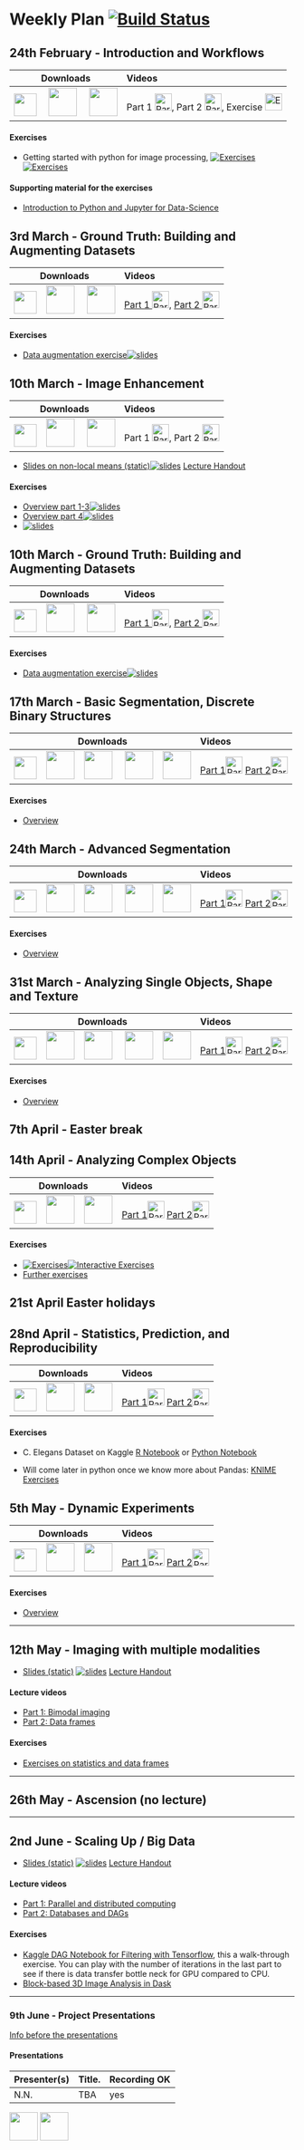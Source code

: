 # Weekly Plan [![Build Status](https://www.travis-ci.com/ImagingLectures/Quantitative-Big-Imaging-2021.svg?branch=main)](https://www.travis-ci.com/ImagingLectures/Quantitative-Big-Imaging-2021)

## 24th February - Introduction and Workflows

| Downloads| Videos |
|:---:|:---|
| <a href="https://imaginglectures.github.io/Quantitative-Big-Imaging-2021/QBI-Lecture01-Introduction.pdf"><img src="figures/downloadbook.svg" height="40px"/></a> &nbsp;&nbsp;&nbsp; [<img src="https://upload.wikimedia.org/wikipedia/commons/3/38/Jupyter_logo.svg" height="50px"/>](https://nbviewer.jupyter.org/github/ImagingLectures/Quantitative-Big-Imaging-2021/blob/main/Lectures/Lecture-01/01-Introduction.ipynb) &nbsp;&nbsp;&nbsp; [<img src="figures/np_presentation.svg" height="50px"/>](https://nbviewer.jupyter.org/format/slides/github/ImagingLectures/Quantitative-Big-Imaging-2021/blob/main/Lectures/Lecture-01/01-Introduction.ipynb)| Part 1 <a href="https://youtu.be/fKthCxdd61o"><img src="figures/np_video.svg" alt="Part 1" height="30px"/></a>, Part 2 <a href="https://youtu.be/lslXWQA7W58"><img src="figures/np_video.svg" alt="Part 2" height="30px"/></a>, Exercise <a href="https://youtu.be/X0F1Lw5RZh0"><img src="figures/np_video.svg" alt="Exercise" height="30px"/></a>|
 
#### Exercises

- Getting started with python for image processing, [![Exercises](https://img.shields.io/badge/Notebook-Exercises-green.svg)](http://github.com/imaginglectures/Quantitative-Big-Imaging-2021/blob/main/Exercises/01-Images) [![Exercises](https://img.shields.io/badge/Interactive-Exercises-green.svg)](http://mybinder.org/v2/gh/imaginglectures/quantitative-big-imaging-2021/main?filepath=Exercises/01-Images/Assignment_01_Images.ipynb) 

#### Supporting material for the exercises
- [Introduction to Python and Jupyter for Data-Science](https://github.com/jakevdp/PythonDataScienceHandbook)

## 3rd March - Ground Truth: Building and Augmenting Datasets

| Downloads| Videos |
|:---:|:---|
| <a href="https://imaginglectures.github.io/Quantitative-Big-Imaging-2021/QBI-Lecture03-Datasets.pdf"><img src="figures/downloadbook.svg" height="40px"/></a> &nbsp;&nbsp;&nbsp;[<img src="https://upload.wikimedia.org/wikipedia/commons/3/38/Jupyter_logo.svg" height="50px"/>](https://nbviewer.jupyter.org/github/ImagingLectures/Quantitative-Big-Imaging-2021/blob/main/Lectures/Lecture-03/03-Datasets.ipynb) &nbsp;&nbsp;&nbsp; [<img src="figures/np_presentation.svg" height="50px"/>](https://nbviewer.jupyter.org/format/slides/github/ImagingLectures/Quantitative-Big-Imaging-2021/blob/main/Lectures/Lecture-03/03-Datasets.ipynb)| <a href="https://youtu.be/SvhupWHEoOQ">Part 1 <img src="figures/np_video.svg" alt="Part 1" height="30px"/></a>, <a href="https://youtu.be/96QBFfNhMoI">Part 2 <img src="figures/np_video.svg" alt="Part 2" height="30px"/></a>|

#### Exercises
- [Data augmentation exercise](https://nbviewer.jupyter.org/github/ImagingLectures/Quantitative-Big-Imaging-2020/blob/master/Exercises/03-augmentation/03-AugmentationExercise.ipynb)[![slides](https://img.shields.io/badge/Interactive-Exercises-green.svg)](http://mybinder.org/v2/gh/imaginglectures/quantitative-big-imaging-2020/master?filepath=Exercises/03-augmentation/03-AugmentationExercise.ipynb)

## 10th March - Image Enhancement 

| Downloads| Videos |
|:---:|:---|
| <a href="https://imaginglectures.github.io/Quantitative-Big-Imaging-2021/QBI-Lecture02-ImageEnhancement.pdf"><img src="figures/downloadbook.svg" height="40px"/></a> &nbsp;&nbsp;&nbsp;[<img src="https://upload.wikimedia.org/wikipedia/commons/3/38/Jupyter_logo.svg" height="50px"/>](https://nbviewer.jupyter.org/github/ImagingLectures/Quantitative-Big-Imaging-2021/blob/main/Lectures/Lecture-02/02-ImageEnhancement.ipynb) &nbsp;&nbsp;&nbsp; [<img src="figures/np_presentation.svg" height="50px"/>](https://nbviewer.jupyter.org/format/slides/github/ImagingLectures/Quantitative-Big-Imaging-2021/blob/main/Lectures/Lecture-02/02-ImageEnhancement.ipynb)| Part 1 <a href="https://youtu.be/MnK9TVsPYmk"><img src="figures/np_video.svg" alt="Part 1" height="30px"/></a>, Part 2 <a href="https://youtu.be/QRIBA9rAV_0"><img src="figures/np_video.svg" alt="Part 2" height="30px"/></a>|

- [Slides on non-local means (static)](https://nbviewer.jupyter.org/format/slides/github/ImagingLectures/Quantitative-Big-Imaging-2020/blob/master/Lectures/Lecture-02/02-NonLocalMeansStudy.ipynb)[![slides](https://img.shields.io/badge/interactive-slides-green.svg)](http://mybinder.org/v2/gh/imaginglectures/quantitative-big-imaging-2021/main?filepath=Lectures/Lecture-02/02-NonLocalMeansStudy.ipynb) [Lecture Handout](https://nbviewer.jupyter.org/github/ImagingLectures/Quantitative-Big-Imaging-2021/blob/main/Lectures/Lecture-02/02-NonLocalMeansStudy.ipynb)

#### Exercises
- [Overview part 1-3](https://nbviewer.jupyter.org/github/ImagingLectures/Quantitative-Big-Imaging-2021/blob/main/Exercises/02-ImageEnhancement/Exercises1-3.ipynb)[![slides](https://img.shields.io/badge/Interactive-Exercises-green.svg)](http://mybinder.org/v2/gh/imaginglectures/quantitative-big-imaging-2020/main?filepath=Exercises/02-ImageEnhancement/Exercises1-3.ipynb)
- [Overview part 4](https://nbviewer.jupyter.org/github/ImagingLectures/Quantitative-Big-Imaging-2021/blob/main/Exercises/02-ImageEnhancement/Exercise4.ipynb)[![slides](https://img.shields.io/badge/Interactive-Exercises-green.svg)](http://mybinder.org/v2/gh/imaginglectures/quantitative-big-imaging-2021/main?filepath=Exercises/02-ImageEnhancement/Exercise4.ipynb)
- [![slides](https://img.shields.io/badge/Launch-image_enhancement_tool-yellow.svg)](http://mybinder.org/v2/gh/imaginglectures/quantitative-big-imaging-2021/main?filepath=Exercises/02-ImageEnhancement/ImageEnhancementPlayground.ipynb)

## 10th March - Ground Truth: Building and Augmenting Datasets

| Downloads| Videos |
|:---:|:---|
| <a href="https://imaginglectures.github.io/Quantitative-Big-Imaging-2021/QBI-Lecture03-Datasets.pdf"><img src="figures/downloadbook.svg" height="40px"/></a> &nbsp;&nbsp;&nbsp;[<img src="https://upload.wikimedia.org/wikipedia/commons/3/38/Jupyter_logo.svg" height="50px"/>](https://nbviewer.jupyter.org/github/ImagingLectures/Quantitative-Big-Imaging-2021/blob/main/Lectures/Lecture-03/03-Datasets.ipynb) &nbsp;&nbsp;&nbsp; [<img src="figures/np_presentation.svg" height="50px"/>](https://nbviewer.jupyter.org/format/slides/github/ImagingLectures/Quantitative-Big-Imaging-2021/blob/main/Lectures/Lecture-03/03-Datasets.ipynb)| <a href="https://youtu.be/SvhupWHEoOQ">Part 1 <img src="figures/np_video.svg" alt="Part 1" height="30px"/></a>, <a href="https://youtu.be/96QBFfNhMoI">Part 2 <img src="figures/np_video.svg" alt="Part 2" height="30px"/></a>|

#### Exercises
- [Data augmentation exercise](https://nbviewer.jupyter.org/github/ImagingLectures/Quantitative-Big-Imaging-2020/blob/master/Exercises/03-augmentation/03-AugmentationExercise.ipynb)[![slides](https://img.shields.io/badge/Interactive-Exercises-green.svg)](http://mybinder.org/v2/gh/imaginglectures/quantitative-big-imaging-2020/master?filepath=Exercises/03-augmentation/03-AugmentationExercise.ipynb)


## 17th March - Basic Segmentation, Discrete Binary Structures

| Downloads| Videos |
|:---:|:---|
| <a href="https://imaginglectures.github.io/Quantitative-Big-Imaging-2021/QBI-Lecture04-BasicSegmentation.pdf"><img src="figures/downloadbook.svg" height="40px"/></a> &nbsp;&nbsp;&nbsp;[<img src="https://upload.wikimedia.org/wikipedia/commons/3/38/Jupyter_logo.svg" height="50px"/>](https://nbviewer.jupyter.org/github/ImagingLectures/Quantitative-Big-Imaging-2021/blob/main/Lectures/Lecture-04/04-BasicSegmentation.ipynb) &nbsp;&nbsp; [<img src="figures/np_presentation.svg" height="50px"/>](https://nbviewer.jupyter.org/format/slides/github/ImagingLectures/Quantitative-Big-Imaging-2021/blob/main/Lectures/Lecture-04/04-BasicSegmenation.ipynb) &nbsp;&nbsp;&nbsp;  [<img src="https://upload.wikimedia.org/wikipedia/commons/3/38/Jupyter_logo.svg" height="50px"/>](https://nbviewer.jupyter.org/github/ImagingLectures/Quantitative-Big-Imaging-2021/blob/main/Lectures/Lecture-04/04-BasicSegmentation_Part2.ipynb) &nbsp;&nbsp; [<img src="figures/np_presentation.svg" height="50px"/>](https://nbviewer.jupyter.org/format/slides/github/ImagingLectures/Quantitative-Big-Imaging-2021/blob/main/Lectures/Lecture-04/04-BasicSegmenation_Part2.ipynb)| <a href="https://youtu.be/9nzLKOiDK6M">Part 1<img src="figures/np_video.svg" alt="Part 1" height="30px"/></a> <a href="https://youtu.be/6ax1_lvo8Gk">Part 2<img src="figures/np_video.svg" alt="Part 2" height="30px"/></a>|

#### Exercises

- [Overview](https://github.com/ImagingLectures/Quantitative-Big-Imaging-2021/blob/main/Exercises/04-Segmentation/04-Overview.md)


## 24th March - Advanced Segmentation

| Downloads| Videos |
|:---:|:---|
| <a href="https://imaginglectures.github.io/Quantitative-Big-Imaging-2021/QBI-Lecture05-AdvancedSegmentation.pdf"><img src="figures/downloadbook.svg" height="40px"/></a> &nbsp;&nbsp;&nbsp;[<img src="https://upload.wikimedia.org/wikipedia/commons/3/38/Jupyter_logo.svg" height="50px"/>](https://nbviewer.jupyter.org/github/ImagingLectures/Quantitative-Big-Imaging-2021/blob/main/Lectures/Lecture-05/05-AdvancedSegmentation.ipynb) &nbsp;&nbsp; [<img src="figures/np_presentation.svg" height="50px"/>](https://nbviewer.jupyter.org/format/slides/github/ImagingLectures/Quantitative-Big-Imaging-2021/blob/main/Lectures/Lecture-05/05-AdvancedSegmentation.ipynb) &nbsp;&nbsp;&nbsp;  [<img src="https://upload.wikimedia.org/wikipedia/commons/3/38/Jupyter_logo.svg" height="50px"/>](https://nbviewer.jupyter.org/github/ImagingLectures/Quantitative-Big-Imaging-2021/blob/main/Lectures/Lecture-05/05-SupervisedSegmentation.ipynb) &nbsp;&nbsp; [<img src="figures/np_presentation.svg" height="50px"/>](https://nbviewer.jupyter.org/format/slides/github/ImagingLectures/Quantitative-Big-Imaging-2021/blob/main/Lectures/Lecture-05/05-SupervisedSegmentation.ipynb)| <a href="https://youtu.be/0v7sA300Dbc">Part 1<img src="figures/np_video.svg" alt="Part 1" height="30px"/></a> <a href="https://youtu.be/8tgReR_U3nI">Part 2<img src="figures/np_video.svg" alt="Part 2" height="30px"/></a>|

#### Exercises

- [Overview](https://github.com/ImagingLectures/Quantitative-Big-Imaging-2021/blob/main/Exercises/05-AdvancedSegmentation/05-Overview.md)

## 31st March - Analyzing Single Objects, Shape and Texture

| Downloads| Videos |
|:---:|:---|
| <a href="https://imaginglectures.github.io/Quantitative-Big-Imaging-2021/QBI-Lecture06-ShapeAnalysis.pdf"><img src="figures/downloadbook.svg" height="40px"/></a> &nbsp;&nbsp;&nbsp;[<img src="https://upload.wikimedia.org/wikipedia/commons/3/38/Jupyter_logo.svg" height="50px"/>](https://nbviewer.jupyter.org/github/ImagingLectures/Quantitative-Big-Imaging-2021/blob/main/Lectures/Lecture-06/06-ShapeAnalysis.ipynb) &nbsp;&nbsp; [<img src="figures/np_presentation.svg" height="50px"/>](https://nbviewer.jupyter.org/format/slides/github/ImagingLectures/Quantitative-Big-Imaging-2021/blob/main/Lectures/Lecture-06/06-ShapeAnalysis.ipynb) &nbsp;&nbsp;&nbsp;  [<img src="https://upload.wikimedia.org/wikipedia/commons/3/38/Jupyter_logo.svg" height="50px"/>](https://nbviewer.jupyter.org/github/ImagingLectures/Quantitative-Big-Imaging-2021/blob/main/Lectures/Lecture-06/06-AdvancedShapeAndTexture.ipynb) &nbsp;&nbsp; [<img src="figures/np_presentation.svg" height="50px"/>](https://nbviewer.jupyter.org/format/slides/github/ImagingLectures/Quantitative-Big-Imaging-2021/blob/main/Lectures/Lecture-06/06-AdvancedShapeAndTexture.ipynb)| <a href="https://youtu.be/IxPojgnYMcQ">Part 1<img src="figures/np_video.svg" alt="Part 1" height="30px"/></a> <a href="https://youtu.be/tHxVhCCYpxc">Part 2<img src="figures/np_video.svg" alt="Part 2" height="30px"/></a>|

#### Exercises

- [Overview](https://github.com/ImagingLectures/Quantitative-Big-Imaging-2021/blob/main/Exercises/06-Shapes/06-Overview.md)

## 7th April - Easter break

## 14th April - Analyzing Complex Objects

| Downloads| Videos |
|:---:|:---|
| <a href="https://imaginglectures.github.io/Quantitative-Big-Imaging-2021/QBI-Lecture07-ComplexShape.pdf"><img src="figures/downloadbook.svg" height="40px"/></a> &nbsp;&nbsp;&nbsp;[<img src="https://upload.wikimedia.org/wikipedia/commons/3/38/Jupyter_logo.svg" height="50px"/>](https://nbviewer.jupyter.org/github/ImagingLectures/Quantitative-Big-Imaging-2021/blob/main/Lectures/Lecture-07/07-ComplexObjects.ipynb) &nbsp;&nbsp; [<img src="figures/np_presentation.svg" height="50px"/>](https://nbviewer.jupyter.org/format/slides/github/ImagingLectures/Quantitative-Big-Imaging-2021/blob/main/Lectures/Lecture-07/07-ComplexObjects.ipynb)  | <a href="https://youtu.be/0MOBX1acqH0">Part 1<img src="figures/np_video.svg" alt="Part 1" height="30px"/></a> <a href="https://youtu.be/wBW8zavr9kY">Part 2<img src="figures/np_video.svg" alt="Part 2" height="30px"/></a>|

#### Exercises
- [![Exercises](https://img.shields.io/badge/Notebook-Exercises-green.svg)](https://github.com/ImagingLectures/Quantitative-Big-Imaging-2021/blob/main/Exercises/07-ComplexObjects/07-Skeletons.ipynb)[![Interactive Exercises](https://img.shields.io/badge/Interactive-Exercises-green.svg)](http://mybinder.org/v2/gh/imaginglectures/quantitative-big-imaging-2021/main?filepath=Exercises/07-ComplexObjects/07-Skeletons.ipynb)
- [Further exercises](https://github.com/ImagingLectures/Quantitative-Big-Imaging-2021/blob/main/Exercises/07-ComplexObjects/07-Overview.md)

## 21st April Easter holidays


## 28nd April - Statistics, Prediction, and Reproducibility

| Downloads| Videos |
|:---:|:---|
| <a href="https://imaginglectures.github.io/Quantitative-Big-Imaging-2021/QBI-Lecture08-Statistics.pdf"><img src="figures/downloadbook.svg" height="40px"/></a> &nbsp;&nbsp;&nbsp;[<img src="https://upload.wikimedia.org/wikipedia/commons/3/38/Jupyter_logo.svg" height="50px"/>](https://nbviewer.jupyter.org/github/ImagingLectures/Quantitative-Big-Imaging-2021/blob/main/Lectures/Lecture-08/08-Statistics.ipynb) &nbsp;&nbsp; [<img src="figures/np_presentation.svg" height="50px"/>](https://nbviewer.jupyter.org/format/slides/github/ImagingLectures/Quantitative-Big-Imaging-2021/blob/main/Lectures/Lecture-08/08-Statistics.ipynb)  | <a href="https://youtu.be/XqTNY0VMNHA">Part 1<img src="figures/np_video.svg" alt="Part 1" height="30px"/></a> <a href="https://youtu.be/UzofcfW1bR8">Part 2<img src="figures/np_video.svg" alt="Part 2" height="30px"/></a>|

#### Exercises
- C. Elegans Dataset on Kaggle [R Notebook](https://www.kaggle.com/kmader/d/kmader/high-content-screening-celegans/qbi-statistics-and-reproducibility-in-r/) or [Python Notebook](https://www.kaggle.com/kmader/d/kmader/high-content-screening-celegans/image-overview)
<!-- Lung Segmentation [https://www.kaggle.com/kmader/dsb-lung-segmentation-algorithm/notebook](Rule-based Image Processing) and [Simple Neural Network](https://www.kaggle.com/kmader/simple-nn-with-keras) -->

- Will come later in python once we know more about Pandas: [KNIME Exercises](https://rawgithub.com/kmader/Quantitative-Big-Imaging-2016/master/Exercises/08-Description.html)


## 5th May - Dynamic Experiments

| Downloads| Videos |
|:---:|:---|
| <a href="https://imaginglectures.github.io/Quantitative-Big-Imaging-2021/QBI-Lecture09-DynamicExperiments.pdf"><img src="figures/downloadbook.svg" height="40px"/></a> &nbsp;&nbsp;&nbsp;[<img src="https://upload.wikimedia.org/wikipedia/commons/3/38/Jupyter_logo.svg" height="50px"/>](https://nbviewer.jupyter.org/github/ImagingLectures/Quantitative-Big-Imaging-2021/blob/main/Lectures/Lecture-09/09-DynamicExperiments.ipynb) &nbsp;&nbsp; [<img src="figures/np_presentation.svg" height="50px"/>](https://nbviewer.jupyter.org/format/slides/github/ImagingLectures/Quantitative-Big-Imaging-2021/blob/main/Lectures/Lecture-09/09-DynamicExperiments.ipynb)  | <a href="https://youtu.be/_aCiYQ7ih8M">Part 1<img src="figures/np_video.svg" alt="Part 1" height="30px"/></a> <a href="https://youtu.be/h43lRG3ENYE">Part 2<img src="figures/np_video.svg" alt="Part 2" height="30px"/></a>|

#### Exercises
- [Overview](../Exercises/08-DynamicExperiments/08-Overview.md)

--- 
## 12th May - Imaging with multiple modalities 
- [Slides (static)](http://nbviewer.jupyter.org/format/slides/github/imaginglectures/Quantitative-Big-Imaging-2020/blob/master/Lectures/10-BimodalExperiments.ipynb) [![slides](https://img.shields.io/badge/interactive-slides-green.svg)](http://mybinder.org/v2/gh/imaginglectures/quantitative-big-imaging-2020/master?filepath=Lectures/10-BimodalExperiments.ipynb) [Lecture Handout](http://nbviewer.jupyter.org/github/imaginglectures/Quantitative-Big-Imaging-2020/blob/master/Lectures/10-BimodalExperiments.ipynb)

#### Lecture videos
- [Part 1: Bimodal imaging](https://youtu.be/-KEzzp1OYlI)
- [Part 2: Data frames](https://youtu.be/stIvMW2tu_c)

#### Exercises
- [Exercises on statistics and data frames](http://nbviewer.jupyter.org/format/slides/github/imaginglectures/Quantitative-Big-Imaging-2020/blob/master/Exercises/10-Statistics_DataFrames/10-Statistics_DataFrames.ipynb)

---
## 26th May - Ascension (no lecture)

---

## 2nd June - Scaling Up / Big Data
 - [Slides (static)](http://nbviewer.jupyter.org/format/slides/github/imaginglectures/Quantitative-Big-Imaging-2020/blob/master/Lectures/11-ScalingUp.ipynb) [![slides](https://img.shields.io/badge/interactive-slides-green.svg)](http://mybinder.org/v2/gh/imaginglectures/quantitative-big-imaging-2020/master?filepath=Lectures/11-ScalingUp.ipynb) [Lecture Handout](http://nbviewer.jupyter.org/github/imaginglectures/Quantitative-Big-Imaging-2020/blob/master/Lectures/11-ScalingUp.ipynb)

#### Lecture videos
 - [Part 1: Parallel and distributed computing](https://youtu.be/HVAAtE7o8eI)
 - [Part 2: Databases and DAGs](https://youtu.be/F_zZ1Jeyh0I)
 

#### Exercises
- [Kaggle DAG Notebook for Filtering with Tensorflow](https://www.kaggle.com/kmader/simple-dags-in-tensorflow), this a walk-through exercise. You can play with the number of iterations in the last part to see if there is data transfer bottle neck for GPU compared to CPU.
- [Block-based 3D Image Analysis in Dask](https://www.kaggle.com/kmader/3d-image-analysis-using-dask)

---

### 9th June - Project Presentations
[Info before the presentations](../Projects/Presentations.md)
#### Presentations
| Presenter(s)  | Title.        | Recording OK |
| ------------- | ------------- |--------------|
|N.N.| TBA| yes|


<a href="https://imaginglectures.github.io/Quantitative-Big-Imaging-2021/html/Lecture01/index.html"><img src="figures/np_presentation.svg" height="50px"/></a>
 <a href="http://nbviewer.jupyter.org/format/slides/github/imaginglectures/Quantitative-Big-Imaging-2021/blob/master/Lectures/Lecture-01/01-Introduction.ipynb"><img src="figures/Jupyter_logo.svg" height="50px"/></a>


